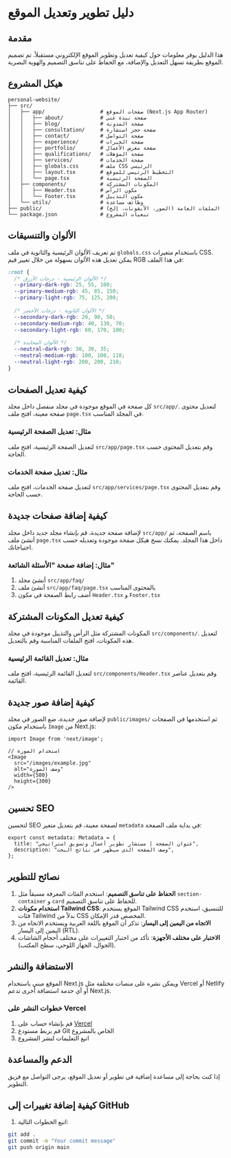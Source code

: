 # دليل تطوير وتعديل الموقع

## مقدمة
هذا الدليل يوفر معلومات حول كيفية تعديل وتطوير الموقع الإلكتروني مستقبلاً. تم تصميم الموقع بطريقة تسهل التعديل والإضافة، مع الحفاظ على تناسق التصميم والهوية البصرية.

## هيكل المشروع
```
personal-website/
├── src/
│   ├── app/                  # صفحات الموقع (Next.js App Router)
│   │   ├── about/            # صفحة نبذة عني
│   │   ├── blog/             # صفحة المدونة
│   │   ├── consultation/     # صفحة حجز استشارة
│   │   ├── contact/          # صفحة التواصل
│   │   ├── experience/       # صفحة الخبرات
│   │   ├── portfolio/        # صفحة معرض الأعمال
│   │   ├── qualifications/   # صفحة المؤهلات
│   │   ├── services/         # صفحة الخدمات
│   │   ├── globals.css       # ملف CSS الرئيسي
│   │   ├── layout.tsx        # التخطيط الرئيسي للموقع
│   │   └── page.tsx          # الصفحة الرئيسية
│   ├── components/           # المكونات المشتركة
│   │   ├── Header.tsx        # مكون الرأس
│   │   └── Footer.tsx        # مكون التذييل
│   └── utils/                # وظائف مساعدة
├── public/                   # الملفات العامة (الصور، الأيقونات، إلخ)
└── package.json              # تبعيات المشروع
```

## الألوان والتنسيقات
تم تعريف الألوان الرئيسية والثانوية في ملف `globals.css` باستخدام متغيرات CSS. يمكن تعديل هذه الألوان بسهولة من خلال تغيير قيم RGB في هذا الملف:

```css
:root {
  /* الألوان الرئيسية - درجات الأزرق */
  --primary-dark-rgb: 25, 55, 100;
  --primary-medium-rgb: 45, 85, 150;
  --primary-light-rgb: 75, 125, 200;
  
  /* الألوان الثانوية - درجات الأخضر */
  --secondary-dark-rgb: 20, 90, 50;
  --secondary-medium-rgb: 40, 130, 70;
  --secondary-light-rgb: 60, 170, 100;
  
  /* الألوان المحايدة */
  --neutral-dark-rgb: 30, 30, 35;
  --neutral-medium-rgb: 100, 100, 110;
  --neutral-light-rgb: 200, 200, 210;
}
```

## كيفية تعديل الصفحات
كل صفحة في الموقع موجودة في مجلد منفصل داخل مجلد `src/app/`. لتعديل محتوى صفحة معينة، افتح ملف `page.tsx` في المجلد المناسب.

### مثال: تعديل الصفحة الرئيسية
لتعديل الصفحة الرئيسية، افتح ملف `src/app/page.tsx` وقم بتعديل المحتوى حسب الحاجة.

### مثال: تعديل صفحة الخدمات
لتعديل صفحة الخدمات، افتح ملف `src/app/services/page.tsx` وقم بتعديل المحتوى حسب الحاجة.

## كيفية إضافة صفحات جديدة
لإضافة صفحة جديدة، قم بإنشاء مجلد جديد داخل مجلد `src/app/` باسم الصفحة، ثم أنشئ ملف `page.tsx` داخل هذا المجلد. يمكنك نسخ هيكل صفحة موجودة وتعديله حسب احتياجاتك.

### مثال: إضافة صفحة "الأسئلة الشائعة"
1. أنشئ مجلد `src/app/faq/`
2. أنشئ ملف `src/app/faq/page.tsx` بالمحتوى المناسب
3. أضف رابط الصفحة في مكون `Header.tsx` و `Footer.tsx`

## كيفية تعديل المكونات المشتركة
المكونات المشتركة مثل الرأس والتذييل موجودة في مجلد `src/components/`. لتعديل هذه المكونات، افتح الملفات المناسبة وقم بالتعديل.

### مثال: تعديل القائمة الرئيسية
لتعديل القائمة الرئيسية، افتح ملف `src/components/Header.tsx` وقم بتعديل عناصر القائمة.

## كيفية إضافة صور جديدة
لإضافة صور جديدة، ضع الصور في مجلد `public/images/` ثم استخدمها في الصفحات باستخدام مكون `Image` من Next.js:

```tsx
import Image from 'next/image';

// استخدام الصورة
<Image 
  src="/images/example.jpg" 
  alt="وصف الصورة" 
  width={500} 
  height={300} 
/>
```

## تحسين SEO
لتحسين SEO لصفحة معينة، قم بتعديل متغير `metadata` في بداية ملف الصفحة:

```tsx
export const metadata: Metadata = {
  title: "عنوان الصفحة | مستشار تطوير أعمال وتسويق استراتيجي",
  description: "وصف الصفحة الذي سيظهر في نتائج البحث",
};
```

## نصائح للتطوير
1. **الحفاظ على تناسق التصميم**: استخدم الفئات المعرفة مسبقاً مثل `section-container` و `card` للحفاظ على تناسق التصميم.
2. **استخدام مكونات Tailwind CSS**: الموقع يستخدم Tailwind CSS للتنسيق، استخدم فئات Tailwind بدلاً من CSS المخصص قدر الإمكان.
3. **الاتجاه من اليمين إلى اليسار**: تذكر أن الموقع باللغة العربية ويستخدم الاتجاه من اليمين إلى اليسار (RTL).
4. **الاختبار على مختلف الأجهزة**: تأكد من اختبار التغييرات على مختلف أحجام الشاشات (الجوال، الجهاز اللوحي، سطح المكتب).

## الاستضافة والنشر
الموقع مبني باستخدام Next.js ويمكن نشره على منصات مختلفة مثل Vercel أو Netlify أو أي خدمة استضافة أخرى تدعم Next.js.

### خطوات النشر على Vercel
1. قم بإنشاء حساب على [Vercel](https://vercel.com/)
2. قم بربط مستودع Git الخاص بالمشروع
3. اتبع التعليمات لنشر المشروع

## الدعم والمساعدة
إذا كنت بحاجة إلى مساعدة إضافية في تطوير أو تعديل الموقع، يرجى التواصل مع فريق التطوير.


## كيفية إضافة تغييرات إلى GitHub
1. اتبع الخطوات التالية:

```bash
git add .
git commit -m "Your commit message"
git push origin main
```
